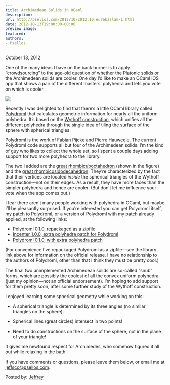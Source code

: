 ```yaml
---
title: Archimedean Solids in OCaml
description:
url: http://psellos.com/2012/10/2012.10.eurekaslam-1.html
date: 2012-10-13T19:00:00-00:00
preview_image:
featured:
authors:
- Psellos
---
```


<div class="date">October 13, 2012</div>

<p>One of the many ideas I have on the back burner is to apply
&ldquo;crowdsourcing&rdquo; to the age-old question of whether the Platonic solids
or the Archimedean solids are cooler.  One day I&rsquo;d like to make an OCaml
iOS app that shows a pair of the different masters&rsquo; polyhedra and lets
you vote on which is cooler.</p>

<div class="flowaroundimg" style="margin-top: 1.0em;">
<a href="https://forge.ocamlcore.org/projects/polydroml/"><img src="http://psellos.com/images/girco-waikawa-p3.png"/></a>
</div>

<p>Recently I was delighted to find that there&rsquo;s a little OCaml library
called <a href="https://forge.ocamlcore.org/projects/polydroml/">Polydroml</a> that calculates geometric information for
nearly all the uniform polyhedra.  It&rsquo;s based on the <a href="http://en.wikipedia.org/wiki/Wythoff_construction">Wythoff
construction</a>, which unifies all the different polyhedra
through the single idea of tiling the surface of the sphere with
spherical triangles.</p>

<p>Polydroml is the work of Fabian Pijcke and Pierre Hauweele.  The current
Polydroml code supports all but four of the Archimedean solids.  I&rsquo;m the
kind of guy who likes to collect the whole set, so I spent a couple days
adding support for two more polyhedra to the library.</p>

<p>The two I added are the <a href="http://en.wikipedia.org/wiki/Truncated_cuboctahedron">great rhombicuboctahedron</a> (shown in the
figure) and the <a href="http://en.wikipedia.org/wiki/Truncated_icosidodecahedron">great rhombicosidodecahedron</a>.  They&rsquo;re
characterized by the fact that their vertices are located <em>inside</em> the
spherical triangles of the Wythoff construction&mdash;not on their edges.  As
a result, they have more faces than the simpler polyhedra and hence are
cooler.  (But don&rsquo;t let me influence your vote when the app comes out.)</p>

<p>I fear there aren&rsquo;t many people working with polyhedra in OCaml, but
maybe I&rsquo;ll be pleasantly surprised.  If you&rsquo;re interested you can get
Polydroml itself, my patch to Polydroml, or a version of Polydroml with
my patch already applied, at the following links:</p>

<ul>
<li><a href="http://psellos.com/pub/eurekaslam/polydroml-0.1.0.zip">Polydroml 0.1.0, repackaged as a zipfile</a></li>
<li><a href="http://psellos.com/pub/eurekaslam/incenter-1.0.0.diff">Incenter 1.0.0, extra polyhedra patch for Polydroml</a></li>
<li><a href="http://psellos.com/pub/eurekaslam/polydromlp-0.1.0.zip">Polydroml 0.1.0, with extra polyhedra patch</a></li>
</ul>

<p>(For convenience I&rsquo;ve repackaged Polydroml as a zipfile&mdash;see the library
link above for information on the official release.  I have no
relationship to the authors of Polydroml, other than that I think they
must be pretty cool.)</p>

<p>The final two unimplemented Archimedean solids are so-called &ldquo;snub&rdquo;
forms, which are possibly the coolest of all the convex uniform
polyhedra (just my opinion&mdash;not an official endorsement).  I&rsquo;m hoping to
add support for them pretty soon, after some further study of the
Wythoff construction.</p>

<p>I enjoyed learning some spherical geometry while working on this:</p>

<ul>
<li><p>A spherical triangle is determined by its three angles (no similar
triangles on the sphere).</p></li>
<li><p>Spherical lines (great circles) intersect in two points!</p></li>
<li><p>Need to do constructions on the surface of the sphere, not in the
plane of your triangle!</p></li>
</ul>

<p>It gives me newfound respect for Archimedes, who somehow figured it all
out while relaxing in the bath.</p>

<p>If you have comments or questions, please leave them below, or email me
at <a href="mailto:jeffsco@psellos.com">jeffsco@psellos.com</a>.</p>

<p>Posted by: <a href="http://psellos.com/aboutus.html#jeffreya.scofieldphd">Jeffrey</a></p>

<p></p>

